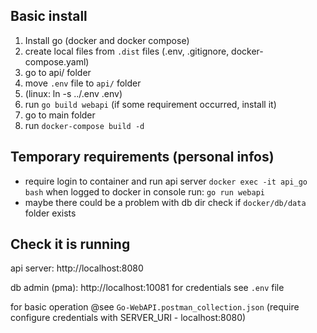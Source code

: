 ## Basic install
1. Install go (docker and docker compose)
2. create local files from `.dist` files (.env, .gitignore, docker-compose.yaml)
3. go to api/ folder
4. move `.env` file to `api/` folder
5. (linux: ln -s ../.env .env)
6. run `go build webapi` (if some requirement occurred, install it)
7. go to main folder 
8. run `docker-compose build -d`

## Temporary requirements (personal infos)
- require login to container and run api server
 `docker exec -it api_go bash`
  when logged to docker in console run: 
  `go run webapi`
- maybe there could be a problem with db dir
  check if `docker/db/data` folder exists

## Check it is running
api server: http://localhost:8080

db admin (pma): http://localhost:10081 
for credentials see `.env` file 

for basic operation @see 
`Go-WebAPI.postman_collection.json`
(require configure credentials with SERVER_URI - localhost:8080)

